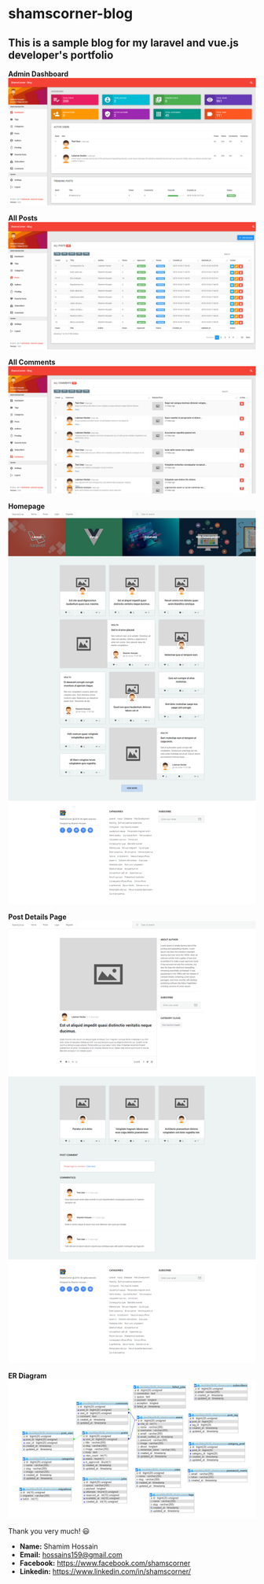 # shamscorner-blog
## This is a sample blog for my laravel and vue.js developer's portfolio

**Admin Dashboard**
![Admin Dashboard](/public/img/demo/dashboard.png)

**All Posts**
![All posts page](/public/img/demo/posts.png)

**All Comments**
![All comments page](/public/img/demo/comments-page.png)

**Homepage**
![Homepage](/public/img/demo/home-page.png)

**Post Details Page**
![Post details](/public/img/demo/post-details-page.png)

**ER Diagram**
![er diagram](/public/img/demo/er-diagram.png)

Thank you very much! :smiley:
* **Name:** Shamim Hossain
* **Email:** hossains159@gmail.com
* **Facebook:** https://www.facebook.com/shamscorner
* **Linkedin:** https://www.linkedin.com/in/shamscorner/
